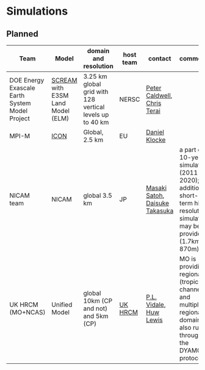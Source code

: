 # Simulations

## Planned

|Team | Model | domain and resolution |host team | contact | comments |
|-----|-------|-----------------------|----------|---------|----------|
|DOE Energy Exascale Earth System Model Project  |[SCREAM](https://github.com/E3SM-Project/E3SM) with E3SM Land Model (ELM) |3.25 km global grid with 128 vertical levels up to 40 km| NERSC |  [Peter Caldwell](mailto:caldwell19@llnl.gov), [Chris Terai](mailto:terai1@llnl.gov) | |
| MPI-M | [ICON](https://icon-model.org/) | Global, 2.5 km | EU | [Daniel Klocke](mailto:daniel.klocke@mpimet.mpg.de) | |
| NICAM team |  NICAM | global 3.5 km | JP | [Masaki Satoh](mailto:satoh@aori.u-tokyo.ac.jp), [Daisuke Takasuka](mailto:takasuka@tohoku.ac.jp) | a part of 10-year simulation (2011-2020); additional short-term high-resolution simulation may be provided (1.7km, 870m) |
| UK HRCM (MO+NCAS) | Unified Model | global 10km (CP and not) and 5km (CP) | [UK HRCM](https://hrcm.ceda.ac.uk) | [P.L. Vidale, Huw Lewis](mailto:p.l.vidale@reading.ac.uk)  | MO is providing regional (tropical channel and multiple regional domains), also run through the DYAMOND protocols  |
